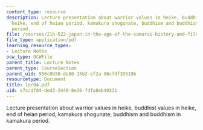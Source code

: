 ```yaml
---
content_type: resource
description: Lecture presentation about warrior values in heike, buddhist values in
  heike, end of heian period, kamakura shogunate, buddhism and buddhism in kamakura
  period.
file: /courses/21h-522-japan-in-the-age-of-the-samurai-history-and-film-fall-2006/e7ccdf84ded334498e36fdfa8eb49331_lec04.pdf
file_type: application/pdf
learning_resource_types:
- Lecture Notes
ocw_type: OCWFile
parent_title: Lecture Notes
parent_type: CourseSection
parent_uid: 956c0b50-de80-15b2-ef2a-96cfdf39519b
resourcetype: Document
title: lec04.pdf
uid: e7ccdf84-ded3-3449-8e36-fdfa8eb49331
---
```

Lecture presentation about warrior values in heike, buddhist values in heike, end of heian period, kamakura shogunate, buddhism and buddhism in kamakura period.